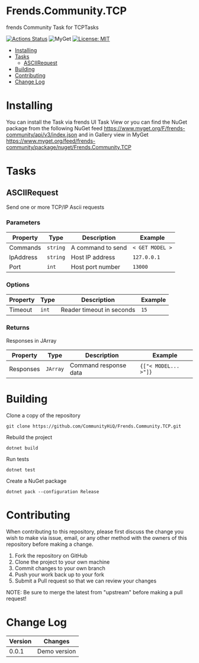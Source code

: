 # Frends.Community.TCP

frends Community Task for TCPTasks

[![Actions Status](https://github.com/CommunityHiQ/Frends.Community.TCP/workflows/PackAndPushAfterMerge/badge.svg)](https://github.com/CommunityHiQ/Frends.Community.TCP/actions) ![MyGet](https://img.shields.io/myget/frends-community/v/Frends.Community.TCP) [![License: MIT](https://img.shields.io/badge/License-MIT-yellow.svg)](https://opensource.org/licenses/MIT) 

- [Installing](#installing)
- [Tasks](#tasks)
     - [ASCIIRequest](#ASCIIRequest)
- [Building](#building)
- [Contributing](#contributing)
- [Change Log](#change-log)

# Installing

You can install the Task via frends UI Task View or you can find the NuGet package from the following NuGet feed
https://www.myget.org/F/frends-community/api/v3/index.json and in Gallery view in MyGet https://www.myget.org/feed/frends-community/package/nuget/Frends.Community.TCP

# Tasks

## ASCIIRequest

Send one or more TCP/IP Ascii requests

### Parameters

| Property | Type | Description | Example |
| -------- | -------- | -------- | -------- |
| Commands | `string` | A command to send | `< GET MODEL >` |
| IpAddress | `string` | Host IP address | `127.0.0.1` |
| Port | `int` | Host port number | `13000` |

### Options

| Property | Type | Description | Example |
| -------- | -------- | -------- | -------- |
| Timeout | `int` | Reader timeout in seconds | `15` |

### Returns

Responses in JArray

| Property | Type | Description | Example |
| -------- | -------- | -------- | -------- |
| Responses | `JArray` | Command response data | `{["< MODEL... >"]}` |

# Building

Clone a copy of the repository

`git clone https://github.com/CommunityHiQ/Frends.Community.TCP.git`

Rebuild the project

`dotnet build`

Run tests

`dotnet test`

Create a NuGet package

`dotnet pack --configuration Release`

# Contributing
When contributing to this repository, please first discuss the change you wish to make via issue, email, or any other method with the owners of this repository before making a change.

1. Fork the repository on GitHub
2. Clone the project to your own machine
3. Commit changes to your own branch
4. Push your work back up to your fork
5. Submit a Pull request so that we can review your changes

NOTE: Be sure to merge the latest from "upstream" before making a pull request!

# Change Log

| Version | Changes |
| ------- | ------- |
| 0.0.1   | Demo version |
